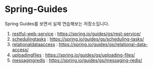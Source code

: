 # Spring-Guides
Spring Guides를 보면서 실제 연습해보는 저장소입니다.

1. [restful-web-service](https://github.com/dudwns6503/Spring-Guides/tree/main/restful-web-service) : https://spring.io/guides/gs/rest-service/
2. [schedulingtasks](https://github.com/dudwns6503/Spring-Guides/tree/main/schedulingtasks) : https://spring.io/guides/gs/scheduling-tasks/
3. [relationaldataaccess](https://github.com/dudwns6503/Spring-Guides/tree/main/relationaldataaccess) : https://spring.io/guides/gs/relational-data-access/
4. [uploadingfiles](https://github.com/dudwns6503/Spring-Guides/tree/main/uploadingfiles) : https://spring.io/guides/gs/uploading-files/
5. [messagingredis](https://github.com/dudwns6503/Spring-Guides/tree/main/messagingredis) : https://spring.io/guides/gs/messaging-redis/

